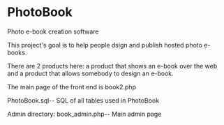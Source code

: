 PhotoBook
=========

Photo e-book creation software

This project's goal is to help people dsign and publish hosted photo e-books.

There are 2 products here: a product that shows an e-book over the web and a product that allows somebody to design an e-book.

The main page of the front end is book2.php

PhotoBook.sql--	SQL of all tables used in PhotoBook

Admin directory:
book_admin.php--	Main admin page